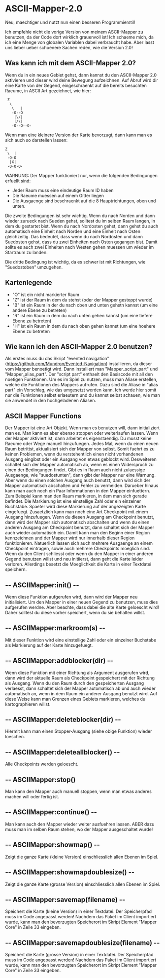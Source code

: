 # ASCII-Mapper-2.0

Neu, maechtiger und nutzt nun einen besseren Programmierstil!

Ich empfehle nicht die vorige Version von meinem ASCII-Mapper zu benutzen, da der Code dort wirklich grauenvoll ist!
Ich schaeme mich, da ich eine Menge von globalen Variablen dabei verbraucht habe. Aber lasst uns lieber ueber schoenere Sachen reden, wie die Version 2.0!

## Was kann ich mit dem ASCII-Mapper 2.0?

Wenn du in ein neues Gebiet gehst, dann kannst du den ASCII-Mapper 2.0 aktivieren und dieser wird deine Bewegung aufzeichnen.
Auf Abruf wird dir eine Karte von der Gegend, eingeschraenkt auf die bereits besuchten Raeume, in ASCII Art gezeichnet, wie hier:

 	 Z           
 	  \          
 	   \   |     
 	   -O--O     
 	    |\/|     
 	    |/\|     
 	   -O--O--O-



Wenn man eine kleinere Version der Karte bevorzugt, dann kann man es sich auch so darstellen lassen:


	Z       
 	 \  |   
 	 -O-O   
 	  |X|   
 	 -O-O-O-


 WARNUNG: Der Mapper funktioniert nur, wenn die folgenden Bedingungen erfuellt sind:
 - Jeder Raum muss eine eindeutige Raum ID haben
 - Die Raeume muessen auf einem Gitter liegen
 - Die Ausgaenge sind beschraenkt auf die 8 Hauptrichtungen, oben und unten.

Die zweite Bedingungen ist sehr wichtig. Wenn du nach Norden und dann wieder zurueck nach Sueden gehst, solltest du im selben Raum langen, in dem du gestartet bist. Wenn du nach Nordosten gehst, dann gehst du auch automatisch eine Einheit nach Norden und eine Einheit nach Osten gleichzeitig. Das bedeutet, dass wenn du nach Nordosten und dann Suedosten gehst, dass du zwei Einheiten nach Osten gegangen bist. Damit sollte es auch zwei Einheiten nach Westen gehen muessen um wieder im Startraum zu landen.

Die dritte Bedingung ist wichtig, da es schwer ist mit Richtungen, wie "Suedostoben" umzugehen.

## Kartenlegende
- "O" ist ein nicht markierter Raum
- "Z" ist der Raum in dem du stehst (oder der Mapper gestoppt wurde)
- "B" ist ein Raum in der du nach oben und unten gehstn kannst (um eine andere Ebene zu betreten)
- "R" ist ein Raum in dem du nach unten gehen kannst (um eine tiefere Ebene zu betreten)
- "H" ist ein Raum in dem du nach oben gehen kannst (um eine hoehere Ebene zu betreten


## Wie kann ich den ASCII-Mapper 2.0 benutzen?
Als erstes muss du das Skript "evented navigation" (https://github.com/Mundron/Evented-Navigation) installieren, da dieser vom Mapper benoetigt wird.
Dann installiert man "Mapper_script_part" und "Mapper_alias_part".
Der "script part" enthaelt den Basiscode mit all den noetigen Funktionen.
Um es im Spiel zu nutzen, muss man Aliase erstellen, welche die Funktionen des Mappers aufrufen.
Dazu sind die Aliase in "alias part" ein Vorschlag, wie das umgesetzt werden kann.
Ich werde hier somit nur die Funktionen selbst erlaeutern und du kannst selbst schauen, wie man sie anwendet in den hochgeladenen Aliasen.

## ASCII Mapper Functions

Der Mapper ist eine Art Objekt. Wenn man es benutzen will, dann initializiert man es. Man kann es aber ebenso stoppen oder weiterlaufen lassen. Wenn der Mapper aktiviert ist, dann arbeitet es eigenstaendig. Du musst keine Raeume oder Wege manuell hinzufuegen.
Jedes Mal, wenn du einen neuen Raum betrittst, aktualisiert sich der Mapper von selbst. Somit fuehrt es zu keinen Problemen, wenn du verstehentlich einen nicht vorhandenen Ausgang eingibst oder ein Ausgang von etwas geblockt wird.
Desweiteren schaltet sich der Mapper automatisch ab, wenn es einen Widerspruch zu einen der Bedingungen findet. Gibt es in Raum auch nicht zulaessige Ausgaenge, wie "suedostunten", dann gibt der Mapper nur eine Warnung. Aber wenn du einen solchen Ausgang auch benutzt, dann wird sich der Mapper automatisch abschalten und Fehler zu vermeiden.
Darueber hinaus kann man auch noch ein Paar Informationen in den Mapper einfuettern.
Zum Beispiel kann man den Raum markieren, in dem man sich gerade befindet. Die Markierung ist eine einstellige Zahl oder ein einzelner Buchstabe. Spaeter wird diese Markierung auf der angezeigten Karte eingefuegt.
Zusaetzlich kann man noch eine Art Checkpoint mit einem Ausgang hinzufuegen. Wenn du diesen Ausgang am Checkpoint benutzt, dann wird der Mapper sich automatisch abschalten und wenn du einen anderen Ausgang am Checkpoint benutzt, dann schaltet sich der Mapper auch wieder automatisch ein. Damit kann man den Beginn einer Region kennzeichnen und der Mapper wird nur innerhalb dieser Region funktionieren. Natuerlich lassen sich auch mehrere Ausgaenge an einem Checkpoint eintragen, sowie auch mehrere Checkpoints moeglich sind.
Wenn du den Client schliesst oder wenn du den Mapper in einer anderen Gegend benutzen willst und neu initiierst, dann geht die Karte leider verloren. Allerdings besetzt die Moeglichkeit die Karte in einer Textdatei speichern.

## --	ASCIIMapper:init()												 --
Wenn diese Funktion aufgerufen wird, dann wird der Mapper neu initialisiert.
Um den Mapper in einer neuen Gegend zu benutzen, muss dies aufgerufen werdne.
Aber beachte, dass dabei die alte Karte geloescht wird!
Daher solltest du diese vorher speichert, wenn du sie behalten willst.

## --	ASCIIMapper:markroom(s)										 --
Mit dieser Funktion wird eine einstellige Zahl oder ein einzelner Buchstabe als Markierung auf der Karte hinzugefuegt.

## --	ASCIIMapper:addblocker(dir)								 --
Wenn diese Funktion mit einer Richtung als Argument ausgerufen wird,
dann wird der aktuelle Raum als Checkpoint gespeichert mit der Richtung als Ausgang.
Wenn du den Raum durch den gespeicherten Ausgang verlaesst, dann schaltet
sich der Mapper automatisch ab und auch wieder automatisch an, wenn
in dem Raum ein anderer Ausgang benutzt wird.
Auf diese Weise kann man Grenzen eines Gebiets markieren, welches du
kartographieren willst.

## --	ASCIIMapper:deleteblocker(dir)						 --
Hiermit kann man einen Stopper-Ausgang (siehe obige Funktion) wieder loeschen.

## --	ASCIIMapper:deleteallblocker()						 --
Alle Checkpoints werden geloescht.

## --	ASCIIMapper:stop()
Man kann den Mapper auch manuell stoppen, wenn man etwas anderes machen
will oder fertig ist.

## --	ASCIIMapper:continue()										 --
Man kann auch den Mapper wieder weiter ausfuehren lassen.
ABER dazu muss man im selben Raum stehen, wo der Mapper ausgeschaltet wurde!

## --	ASCIIMapper:showmap()											 --
Zeigt die ganze Karte (kleine Version) einschliesslich allen Ebenen im Spiel.

## --	ASCIIMapper:showmapdoublesize()						 --
Zeigt die ganze Karte (grosse Version) einschliesslich allen Ebenen im Spiel.

## --	ASCIIMapper:savemap(filename)							 --
Speichert die Karte (kleine Version) in einer Textdatei. Der Speicherpfad muss im Code angepasst werden! Nachdem das Paket im Client importiert wurde, kann man den bevorzugten Speicherort im Skript Element "Mapper Core" in Zeile 33 eingeben.

## --	ASCIIMapper:savemapdoublesize(filename)		 --
Speichert die Karte (grosse Version) in einer Textdatei. Der Speicherpfad muss im Code angepasst werden! Nachdem das Paket im Client importiert wurde, kann man den bevorzugten Speicherort im Skript Element "Mapper Core" in Zeile 33 eingeben.
